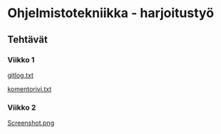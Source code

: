 # Ohjelmistotekniikka - harjoitustyö
## Tehtävät
### Viikko 1
[gitlog.txt](https://github.com/mcpaulafi/ot-harjoitustyo/blob/main/laskarit/viikko1/gitlog.txt)

[komentorivi.txt](https://github.com/mcpaulafi/ot-harjoitustyo/blob/main/laskarit/viikko1/komentorivi.txt)

### Viikko 2
[Screenshot.png](https://github.com/mcpaulafi/ot-harjoitustyo/blob/main/laskarit/viikko2/2024-03-20_viikko2_screenshot.png)
